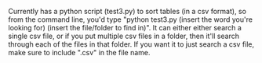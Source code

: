 Currently has a python script (test3.py) to sort tables (in a csv format), so from the command line, you'd type "python test3.py (insert the word you're looking for) (insert the file/folder to find in)". It can either either search a single csv file, or if you put multiple csv files in a folder, then it'll search through each of the files in that folder. If you want it to just search a csv file, make sure to include ".csv" in the file name.
